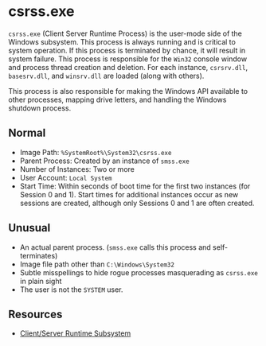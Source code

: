 # csrss.exe

`csrss.exe` (Client Server Runtime Process) is the user-mode side of the Windows subsystem. This process is always 
running and is critical to system operation. If this process is terminated by chance, it will result in system failure. 
This process is responsible for the `Win32` console window and process thread creation and deletion. For each instance, 
`csrsrv.dll`, `basesrv.dll`, and `winsrv.dll` are loaded (along with others). 

This process is also responsible for making the Windows API available to other processes, mapping drive letters, and 
handling the Windows shutdown process. 

## Normal

* Image Path: `%SystemRoot%\System32\csrss.exe`
* Parent Process:  Created by an instance of `smss.exe`
* Number of Instances:  Two or more
* User Account:  `Local System`
* Start Time:  Within seconds of boot time for the first two instances (for Session 0 and 1). Start times for 
additional instances occur as new sessions are created, although only Sessions 0 and 1 are often created.

## Unusual

* An actual parent process. (`smss.exe` calls this process and self-terminates)
* Image file path other than `C:\Windows\System32`
* Subtle misspellings to hide rogue processes masquerading as `csrss.exe` in plain sight
* The user is not the `SYSTEM` user.

## Resources

* [Client/Server Runtime Subsystem](https://en.wikipedia.org/wiki/Client/Server_Runtime_Subsystem)
